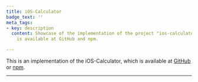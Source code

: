 ```yaml
---
title: iOS-Calculator
badge_text: ''
meta_tags:
- key: description
  content: Showcase of the implementation of the project "ios-calculator-for-web" which
    is available at GitHub and npm.

---
```

<the-lead>
  This is an implementation of the iOS-Calculator, which is available at <a href="https://github.com/manuelhenke/ios-calculator-for-web" target="_blank">GitHub</a> or <a href="https://www.npmjs.com/package/ios-calculator-for-web" target="_blank">npm</a>.
</the-lead>

<hr class="my-4" />

<div class="text-center mt-3">
  <calculator-wrapper></calculator-wrapper>
</div>
